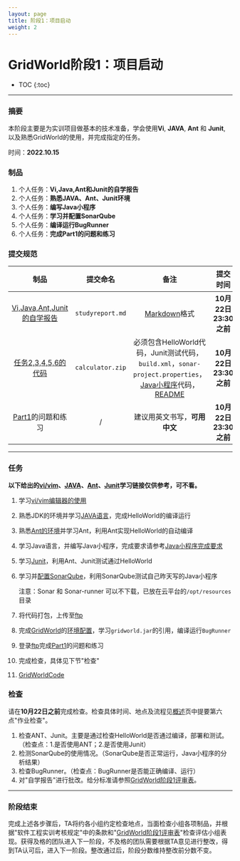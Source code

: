 ```yaml
---
layout: page
title: 阶段1：项目启动
weight: 2
---
```


# GridWorld阶段1：项目启动

* TOC
{:toc}


----------


### 摘要
本阶段主要是为实训项目做基本的技术准备，学会使用**Vi**, **JAVA**, **Ant** 和 **Junit**, 以及熟悉GridWorld的使用，并完成指定的任务。

时间：**2022.10.15**


### 制品

 1.  个人任务：**Vi,Java,Ant和Junit的自学报告**
 2.  个人任务：**熟悉JAVA、Ant、Junit环境**
 3.  个人任务：**编写Java小程序**
 4.  个人任务：**学习并配置SonarQube**
 5.  个人任务：**编译运行BugRunner**
 6.  个人任务：**完成Part1的问题和练习**


### 提交规范

| 制品 | 提交命名 | 备注 | 提交时间 |
| :----: | :----: | :----: | :----: |
| [Vi,Java,Ant,Junit的自学报告](./Task--Report-Study) | `studyreport.md` | [Markdown](https://en.wikipedia.org/wiki/Markdown)格式 | **10月22日23:30之前** |
| [任务2,3,4,5,6的代码](./Task--Code-Study) | `calculator.zip` | 必须包含HelloWorld代码，Junit测试代码，`build.xml`，`sonar-project.properties`，[Java小程序](./Stage1--Calculator)代码，[README](https://en.wikipedia.org/wiki/README) | **10月22日23:30之前** |
| [Part1](./Stage1--Part1)的问题和练习 | / | 建议用英文书写，**可用中文** | **10月22日23:30之前** |


----------


### 任务

**以下给出的[vi/vim](https://www.runoob.com/linux/linux-vim.html)、[JAVA](https://www.w3schools.com/java/)、[Ant](https://www.tutorialspoint.com/ant/index.htm)、[Junit](https://www.tutorialspoint.com/junit/index.htm)学习链接仅供参考，可不看。**

 1. 学习[vi/vim编辑器的使用](https://www.runoob.com/linux/linux-vim.html)
 2. 熟悉JDK的环境并学习[JAVA语言](https://www.w3schools.com/java/)，完成HelloWorld的编译运行
 3. 熟悉[Ant的环境](https://www.tutorialspoint.com/ant/index.htm)并学习Ant，利用Ant实现HelloWorld的自动编译
 4. 学习Java语言，并编写Java小程序，完成要求请参考[Java小程序完成要求](./Stage1--Calculator)
 5. 学习[Junit](https://www.tutorialspoint.com/junit/index.htm)，利用Ant、Junit测试通过HelloWorld
 6. 学习并[配置SonarQube](./resources/sonarqube-tutorial-v1.pdf)，利用SonarQube测试自己昨天写的Java小程序

    注意：Sonar 和 Sonar-runner 可以不下载，已放在云平台的`/opt/resources`目录
 7. 将代码打包，上传至[ftp](http://172.18.178.57:8080)
 8. 完成[GridWorld](./resources/gridworld.zip)的[环境配置](./Stage1--EnvironmentalConfiguration)，学习`gridworld.jar`的引用，编译运行`BugRunner`
 9. 登录[ftp](http://172.18.178.57:8080)完成[Part1](./Stage1--Part1)的问题和练习
 10. 完成检查，具体见下节"检查"
 11. [GridWorldCode](./GridWorldCode.zip)

### 检查
请在**10月22日之前**完成检查。检查具体时间、地点及流程见[概述](./Home)页中提要第六点"作业检查"。
 1. 检查ANT、Junit。主要是通过检查HelloWorld是否通过编译，部署和测试。（检查点：1.是否使用ANT；2.是否使用Junit）
 2. 检测SonarQube的使用情况。（SonarQube是否正常运行，Java小程序的分析结果）
 3. 检查BugRunner。（检查点：BugRunner是否能正确编译、运行）
 4. 对"自学报告"进行批改。给分标准请参照[GridWorld阶段1评审表](./Stage1--ReviewForm)。


----------


### 阶段结束
完成上述各步骤后，TA将约各小组约定检查地点，当面检查小组各项制品，并根据"软件工程实训考核规定"中的条款和"[GridWorld阶段1评审表](./Stage1--ReviewForm)"检查评估小组表现。获得及格的团队进入下一阶段，不及格的团队需要根据TA意见进行整改，得到TA认可后，进入下一阶段。整改通过后，阶段分数维持整改前分数不变。
